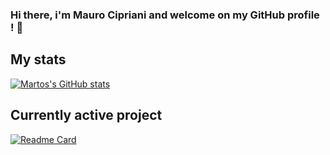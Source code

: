 ### Hi there, i'm Mauro Cipriani and welcome on my GitHub profile ! 👋

## My stats
[![Martos's GitHub stats](https://github-readme-stats.vercel.app/api?username=Martos&show_icons=true&theme=dracula)](https://github.com/Martos/Martos)

## Currently active project
[![Readme Card](https://github-readme-stats.vercel.app/api/pin/?username=Martos&repo=CampaignEnhanced-COD5&theme=dracula)](https://github.com/Martos/CampaignEnhanced-COD5)
